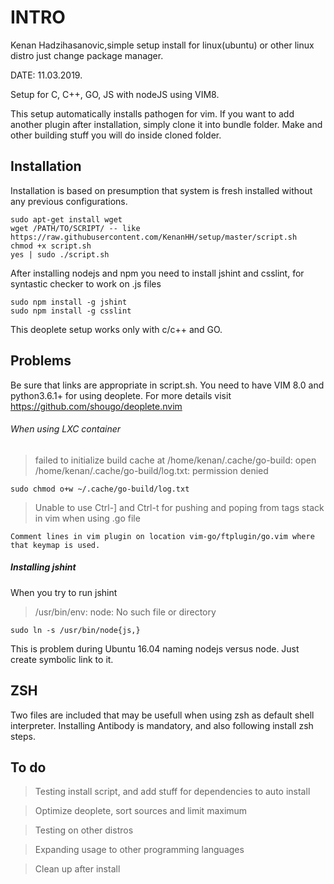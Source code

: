 # INTRO

Kenan Hadzihasanovic,simple setup install for linux(ubuntu) or other linux distro just change package manager. 

DATE: 11.03.2019.

Setup for C, C++, GO, JS with nodeJS using VIM8.

This setup automatically installs pathogen for vim. If you want to add another plugin after installation, simply clone it into bundle folder. Make and other building stuff you will do inside cloned folder.


## Installation

Installation is based on presumption that system is fresh installed without any previous configurations. 

```
sudo apt-get install wget
wget /PATH/TO/SCRIPT/ -- like https://raw.githubusercontent.com/KenanHH/setup/master/script.sh
chmod +x script.sh 
yes | sudo ./script.sh

```

After installing nodejs and npm you need to install jshint and csslint, for syntastic checker to work on .js files

```
sudo npm install -g jshint
sudo npm install -g csslint

```

This deoplete setup works only with c/c++ and GO. 
## Problems

Be sure that links are appropriate in script.sh. You need to have VIM 8.0 and python3.6.1+ for using deoplete. For more details visit https://github.com/shougo/deoplete.nvim


###### When using LXC container
> failed to initialize build cache at /home/kenan/.cache/go-build: open /home/kenan/.cache/go-build/log.txt: permission denied

```
sudo chmod o+w ~/.cache/go-build/log.txt

```

> Unable to use Ctrl-] and Ctrl-t for pushing and poping from tags stack in vim when using .go file

```
Comment lines in vim plugin on location vim-go/ftplugin/go.vim where that keymap is used.

```

##### Installing jshint 
When you try to run jshint
> /usr/bin/env: node: No such file or directory

```
sudo ln -s /usr/bin/node{js,}

```
This is problem during Ubuntu 16.04 naming nodejs versus node. Just create symbolic link to it.

## ZSH 
Two files are included that may be usefull when using zsh as default shell interpreter. Installing Antibody is mandatory, and also following install zsh steps.

## To do

> Testing install script, and add stuff for dependencies to auto install

> Optimize deoplete, sort sources and limit maximum 

> Testing on other distros

> Expanding usage to other programming languages 

> Clean up after install 
